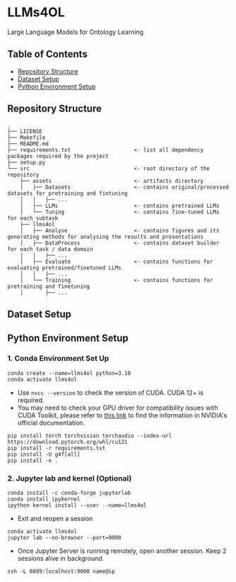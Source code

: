 # LLMs4OL
Large Language Models for Ontology Learning

## Table of Contents
- [Repository Structure](#repository-structure)
- [Dataset Setup](#dataset-setup)
- [Python Environment Setup](#python-environment-setup)


## Repository Structure
```
.
├── LICENSE
├── Makefile
├── README.md         
├── requirements.txt                    <- list all dependency packages required by the project
├── setup.py           
└── src						            <- root directory of the repository                 
    ├── assets	                        <- artifacts directory
    │   ├── Datasets		            <- contains original/processed datasets for pretraining and fintuning
    │   │   ├── ...         
    │   ├── LLMs                        <- contains pretrained LLMs 
    │   └── Tuning                      <- contains fine-tuned LLMs for each subtask
    ├── llms4ol
    │   ├── Analyse                     <- contains figures and its generating methods for analysing the results and presentations
    │   ├── DataProcess                 <- contains dataset builder for each task / data domain
    │   │   ├── ...
    │   ├── Evaluate                    <- contains functions for evaluating pretrained/finetuned LLMs
    │   │   ├── ...
    │   └── Training                    <- contains functions for pretraining and finetuning
    │       ├── ...

```


## Dataset Setup



## Python Environment Setup

### 1. Conda Environment Set Up
```
conda create --name=llms4ol python=3.10
conda activate llms4ol
```
- Use ``nvcc --version`` to check the version of CUDA. CUDA 12+ is required.
- You may need to check your GPU driver for compatibility issues with CUDA Toolkit, please refer to [this link](https://docs.nvidia.com/cuda/cuda-toolkit-release-notes/index.html#cuda-toolkit-major-component-versions) to find the information in NVIDIA's official documentation.
```
pip install torch torchvision torchaudio --index-url https://download.pytorch.org/whl/cu121
pip install -r requirements.txt
pip install -U g4f[all]
pip install -e .
```

### 2. Jupyter lab and kernel (Optional)
```
conda install -c conda-forge jupyterlab
conda install ipykernel
ipython kernel install --user --name=llms4ol
```

- Exit and reopen a session

```
conda activate llms4ol
jupyter lab --no-browser --port=9000
```
- Once Jupyter Server is running remotely, open another session. Keep 2 sessions alive in background.

```
ssh -L 8889:localhost:9000 name@ip
```

